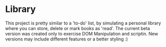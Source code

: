 # Library
 
 This project is pretty similar to a 'to-do' list, by simulating a personal library where you can store, delete or mark books as 'read'. The current beta version was created only to exercise DOM Manipulation and scriptin. New versions may include different features or a better styling :)
